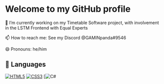 # Welcome to my GitHub profile

🔭 I’m currently working on my Timetable Software project, with involvement in the LSTM Frontend with Equal Experts

📫 How to reach me: See my Discord @GAMINpanda#9546

😄 Pronouns: he/him

## 📝 Languages
[![HTML5](https://img.shields.io/badge/html5-%23E34F26.svg?style=for-the-badge&logo=html5&logoColor=white)](https://developer.mozilla.org/en-US/docs/Web/HTML)
[![CSS3](https://img.shields.io/badge/css3-%231572B6.svg?style=for-the-badge&logo=css3&logoColor=white)](https://developer.mozilla.org/en-US/docs/Web/CSS)
[![C#](https://img.shields.io/badge/?logo=c_sharp&logoColor=#239120)
